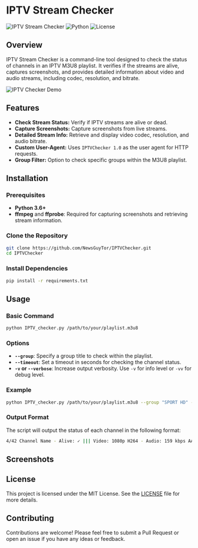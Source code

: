 # IPTV Stream Checker

![IPTV Stream Checker](https://img.shields.io/badge/IPTV%20Checker-v1.0-blue.svg) ![Python](https://img.shields.io/badge/Python-3.6%2B-brightgreen.svg) ![License](https://img.shields.io/badge/License-MIT-yellow.svg)

## Overview

IPTV Stream Checker is a command-line tool designed to check the status of channels in an IPTV M3U8 playlist. It verifies if the streams are alive, captures screenshots, and provides detailed information about video and audio streams, including codec, resolution, and bitrate. 

![IPTV Checker Demo](demo.gif)  <!-- Add a demo GIF or screenshot here -->

## Features

- **Check Stream Status:** Verify if IPTV streams are alive or dead.
- **Capture Screenshots:** Capture screenshots from live streams.
- **Detailed Stream Info:** Retrieve and display video codec, resolution, and audio bitrate.
- **Custom User-Agent:** Uses `IPTVChecker 1.0` as the user agent for HTTP requests.
- **Group Filter:** Option to check specific groups within the M3U8 playlist.

## Installation

### Prerequisites

- **Python 3.6+**
- **ffmpeg** and **ffprobe**: Required for capturing screenshots and retrieving stream information.

### Clone the Repository

```bash
git clone https://github.com/NewsGuyTor/IPTVChecker.git
cd IPTVChecker
```

### Install Dependencies

```bash
pip install -r requirements.txt
```

## Usage

### Basic Command

```bash
python IPTV_checker.py /path/to/your/playlist.m3u8
```

### Options

- **`--group`**: Specify a group title to check within the playlist.
- **`--timeout`**: Set a timeout in seconds for checking the channel status.
- **`-v` or `--verbose`**: Increase output verbosity. Use `-v` for info level or `-vv` for debug level.

### Example

```bash
python IPTV_checker.py /path/to/your/playlist.m3u8 --group "SPORT HD" --timeout 10 -vv
```

### Output Format

The script will output the status of each channel in the following format:

```bash
4/42 Channel Name - Alive: ✓ ||| Video: 1080p H264 - Audio: 159 kbps AAC
```

## Screenshots

<!-- Add screenshots of the tool in action here -->

## License

This project is licensed under the MIT License. See the [LICENSE](LICENSE) file for more details.

## Contributing

Contributions are welcome! Please feel free to submit a Pull Request or open an issue if you have any ideas or feedback.
